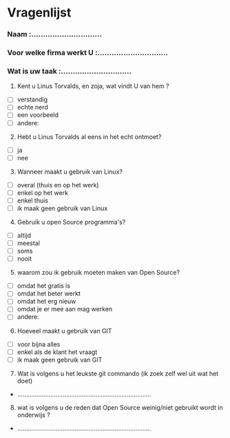 # Vragenlijst

### Naam :..............................
### Voor welke firma werkt U :..............................
### Wat is uw taak :..............................

1. Kent u Linus Torvalds, en zoja, wat vindt U van hem ?
  - [ ] verstandig
  - [ ] echte nerd
  - [ ] een voorbeeld
  - [ ] andere:

2. Hebt u Linus Torvalds al eens in het echt ontmoet?
  - [ ] ja
  - [ ] nee

3. Wanneer maakt u gebruik van Linux? 
  - [ ] overal (thuis en op het werk)
  - [ ] enkel op het werk
  - [ ] enkel thuis
  - [ ] ik maak geen gebruik van Linux
 
 4. Gebruik u open Source programma's?
  - [ ] altijd 
  - [ ] meestal 
  - [ ] soms 
  - [ ] nooit
 
 5. waarom zou ik gebruik moeten maken van Open Source?
  - [ ] omdat het gratis is
  - [ ] omdat het beter werkt
  - [ ] omdat het erg nieuw
  - [ ] omdat je er mee aan mag werken 
  - [ ] andere:
  
 6. Hoeveel maakt u gebruik van GIT
  - [ ] voor bijna alles
  - [ ] enkel als de klant het vraagt
  - [ ] ik maak geen gebruik van GIT
  
 7. Wat is volgens u het leukste git commando (ik zoek zelf wel uit wat het doet)
  
  - .............................................................................
  
  8. wat is volgens u de reden dat Open Source weinig/niet gebruikt wordt in onderwijs ?
 
  - .............................................................................

